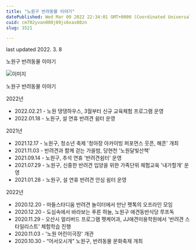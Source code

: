 ```yaml
---
title: "노원구 반려동물 이야기"
datePublished: Wed Mar 09 2022 22:34:01 GMT+0000 (Coordinated Universal Time)
cuid: cm702yvan000j09js6xas08zn
slug: 3521

---
```



last updated 2022. 3. 8

노원구 반려동물 이야기

![이미지](https://cdn.hashnode.com/res/hashnode/image/upload/v1739254070259/47d0b304-f62f-464f-b4ac-75321a2e7e50.jpeg)

노원구 반려동물 이야기

2022년

- 2022.02.21 - 노원 댕댕하우스, 3월부터 신규 교육체험 프로그램 운영
- 2022.01.18 - 노원구, 설 연휴 반려견 쉼터 운영

2021년

- 2021.12.17 - 노원구, 청소년 축제 '청아장 아카이빙 퍼포먼스 웃픈, 해픈' 개최
- 2021.11.03 - 반려견과 함께 걷는 가을밤, 당현천 '노원달빛산책'
- 2021.09.14 - 노원구, 추석 연휴 '반려견쉼터' 운영
- 2021.07.29 - 노원구, 신중한 반려견 입양을 위한 가족단위 체험교육 '내가할개' 운영
- 2021.01.28 - 노원구, 설 연휴 반려견 안심 쉼터 운영

2022년

- 2020.12.20 - 마들스타디움 반려견 놀이터에서 만난 펫톡의 오프라인 모임
- 2020.12.20 - 도심속에서 바라보는 푸른 하늘, 노원구 애견동반식당 루프독
- 2020.11.29 - 오산시 얼리버드 프로그램 펫케어과, JJ애견미용학원에서 '반려견 스타일리스트' 체험학습 진행
- 2020.11.03 - '노원 어린이극장' 개관
- 2020.10.30 - “어서오시개” 노원구, 반려동물 문화축제 개최